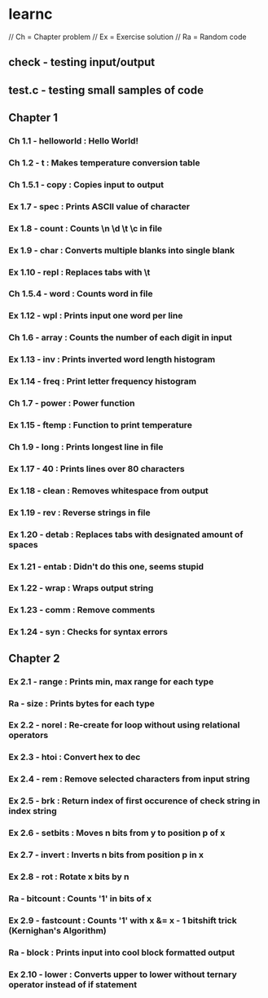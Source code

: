 # learnc

// Ch = Chapter problem
// Ex = Exercise solution
// Ra = Random code
## check - testing input/output
## test.c - testing small samples of code

## Chapter 1
### Ch 1.1 - helloworld : Hello World!
### Ch 1.2 - t : Makes temperature conversion table
### Ch 1.5.1 - copy : Copies input to output
### Ex 1.7 - spec : Prints ASCII value of character
### Ex 1.8 - count : Counts \n \d \t \c in file
### Ex 1.9 - char : Converts multiple blanks into single blank
### Ex 1.10 - repl : Replaces tabs with \t
### Ch 1.5.4 - word : Counts word in file
### Ex 1.12 - wpl : Prints input one word per line
### Ch 1.6 - array : Counts the number of each digit in input
### Ex 1.13 - inv : Prints inverted word length histogram
### Ex 1.14 - freq : Print letter frequency histogram
### Ch 1.7 - power : Power function
### Ex 1.15 - ftemp : Function to print temperature 
### Ch 1.9 - long : Prints longest line in file
### Ex 1.17 - 40 : Prints lines over 80 characters
### Ex 1.18 - clean : Removes whitespace from output
### Ex 1.19 - rev : Reverse strings in file
### Ex 1.20 - detab : Replaces tabs with designated amount of spaces
### Ex 1.21 - entab : **Didn't do this one, seems stupid**
### Ex 1.22 - wrap : Wraps output string
### Ex 1.23 - comm : Remove comments
### Ex 1.24 - syn : Checks for syntax errors
## Chapter 2
### Ex 2.1 - range : Prints min, max range for each type
### Ra     - size : Prints bytes for each type
### Ex 2.2 - norel : Re-create for loop without using relational operators
### Ex 2.3 - htoi : Convert hex to dec
### Ex 2.4 - rem : Remove selected characters from input string
### Ex 2.5 - brk : Return index of first occurence of check string in index string
### Ex 2.6 - setbits : Moves n bits from y to position p of x
### Ex 2.7 - invert : Inverts n bits from position p in x
### Ex 2.8 - rot : Rotate x bits by n
### Ra     - bitcount : Counts '1' in bits of x
### Ex 2.9 - fastcount : Counts '1' with x &= x - 1 bitshift trick (Kernighan's Algorithm)
### Ra     - block : Prints input into cool block formatted output
### Ex 2.10 - lower : Converts upper to lower without ternary operator instead of if statement









